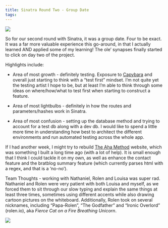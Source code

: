 ```yaml
---
title: Sinatra Round Two - Group Date
tags:
---
```


![](/images/two-spacegals.png)

So for our second round with Sinatra, it was a group date. Four to be
exact. It was a far more valuable experience this
go-around, in that I actually learned AND applied some of my learning! The ole’
synapses finally started to click on day two of the project.

Highlights include:

+ Area of most growth - definitely testing. Exposure to <a href=
"https://github.com/jnicklas/capybara" target= blank>Capybara</a> and
overall just starting to think with a “test first” mindset. I’m not
quite yet the testing artist I hope to be, but at least I’m able to
think through some ideas on where/how/what to test first when
starting to construct a feature. 

+ Area of most lightbulbs - definitely in how the routes and
parameters/hashes work in Sinatra. 

+ Area of most confusion - setting up the database method and trying to
account for a test db along with a dev db. I would like to spend a
little more time in understanding how best to architect the different
environments and run automated testing across the whole app.

If I had another week, I might try to rebuild <a href=
'http://www.aha-method.com/' target= blank>The Aha Method</a> website,
which was something I built a long time ago (with a lot of help). It is
small enough that I think I could tackle it on my own, as well as
enhance the contact feature and the bratblog summary feature (which
currently parses html with a regex, and that is a ‘no-no’). 

Team Thoughts - working with Nathaniel, Rolen and Louisa was super
rad. Nathaniel and Rolen were very patient with both Louisa and
myself, as we forced them to sit through our slow typing and
explain the same things at least three times, sometimes using different
accents while also drawing cartoon pictures on the whiteboard.
Additionally, Rolen took on several nicknames, including
“Papa-Rolen”, “The Godfather” and “Ironic Overlord” (rolen.io), aka
*Fierce Cat on a Fire Breathing Unicorn*.
  
![](/images/rolen-io.png)
  


 
   
